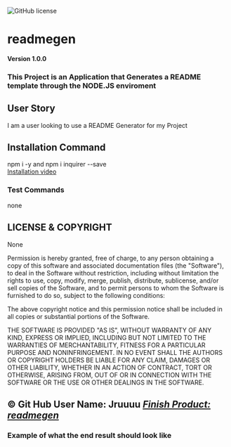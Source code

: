 
![GitHub license](https://img.shields.io/badge/license-None-blue.svg)
# readmegen
**Version 1.0.0**
### This Project is an Application that Generates a README template through the NODE.JS enviroment
## User Story
I am a user looking to use a README Generator for my Project
## Installation Command
npm i -y and npm i inquirer --save
<br>
<a href="media\README GEN.webm">Installation video</a>

### Test Commands
none

## LICENSE & COPYRIGHT
None



Permission is hereby granted, free of charge, to any person obtaining a copy
of this software and associated documentation files (the "Software"), to deal
in the Software without restriction, including without limitation the rights
to use, copy, modify, merge, publish, distribute, sublicense, and/or sell
copies of the Software, and to permit persons to whom the Software is
furnished to do so, subject to the following conditions:

The above copyright notice and this permission notice shall be included in
all copies or substantial portions of the Software.

THE SOFTWARE IS PROVIDED "AS IS", WITHOUT WARRANTY OF ANY KIND, EXPRESS OR
IMPLIED, INCLUDING BUT NOT LIMITED TO THE WARRANTIES OF MERCHANTABILITY,
FITNESS FOR A PARTICULAR PURPOSE AND NONINFRINGEMENT. IN NO EVENT SHALL THE
AUTHORS OR COPYRIGHT HOLDERS BE LIABLE FOR ANY CLAIM, DAMAGES OR OTHER
LIABILITY, WHETHER IN AN ACTION OF CONTRACT, TORT OR OTHERWISE, ARISING FROM,
OUT OF OR IN CONNECTION WITH THE SOFTWARE OR THE USE OR OTHER DEALINGS IN
THE SOFTWARE.



&copy; Git Hub User Name: Jruuuu
<a href="https://github.com/Jruuuu/readmegen/">***Finish Product: readmegen***</a>
--
### Example of what the end result should look like

  
  
  
  
  
  
  
  
  

